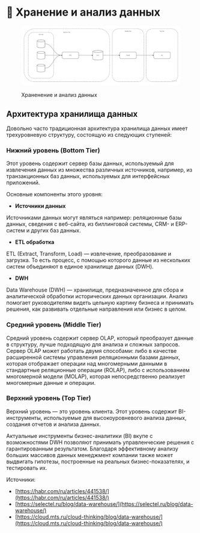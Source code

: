 # 📎 Хранение и анализ данных

<figure><img src="../../../.gitbook/assets/osi (13).jpg" alt=""><figcaption><p>Храненение и анализ данных</p></figcaption></figure>

## Архитектура хранилища данных

Довольно часто традиционная архитектура хранилища данных имеет трехуровневую структуру, состоящую из следующих ступеней:

### **Нижний уровень (Bottom Tier)**

Этот уровень содержит сервер базы данных, используемый для извлечения данных из множества различных источников, например, из транзакционных баз данных, используемых для интерфейсных приложений.

Основные компоненты этого уровня:

* **Источники данных**

Источниками данных могут являться например: реляционные базы данных, сведения с веб-сайта, из биллинговой системы, CRM- и ERP-систем и других баз данных.

* **ETL обработка**

ETL (Extract, Transform, Load) — извлечение, преобразование и загрузка. То есть процесс, с помощью которого данные из нескольких систем объединяют в единое хранилище данных (DWH).

* **DWH**

Data Warehouse (DWH) — хранилище, предназначенное для сбора и аналитической обработки исторических данных организации. Анализ помогает руководителям видеть цельную картину бизнеса и принимать решения, как развивать отдельные направления или бизнес в целом.

### **Средний уровень (Middle Tier)**

Средний уровень содержит сервер OLAP, который преобразует данные в структуру, лучше подходящую для анализа и сложных запросов. Сервер OLAP может работать двумя способами: либо в качестве расширенной системы управления реляционными базами данных, которая отображает операции над многомерными данными в стандартные реляционные операции (ROLAP), либо с использованием многомерной модели (MOLAP), которая непосредственно реализует многомерные данные и операции.

### **Верхний уровень (Top Tier)**&#x20;

Верхний уровень — это уровень клиента. Этот уровень содержит BI-инструменты, используемые для высокоуровневого анализа данных, создания отчетов и анализа данных.

Актуальные инструменты бизнес-аналитики (BI) вкупе с возможностями DWH позволяют принимать управленческие решения с гарантированным результатом. Благодаря эффективному анализу больших массивов данных менеджмент компании также может выдвигать гипотезы, построенные на реальных бизнес-показателях, и тестировать их.







Источники:

* [https://habr.com/ru/articles/441538/](https://habr.com/ru/articles/441538/)
* [https://selectel.ru/blog/data-warehouse/](https://selectel.ru/blog/data-warehouse/)
* [https://cloud.mts.ru/cloud-thinking/blog/data-warehouse/](https://cloud.mts.ru/cloud-thinking/blog/data-warehouse/)
